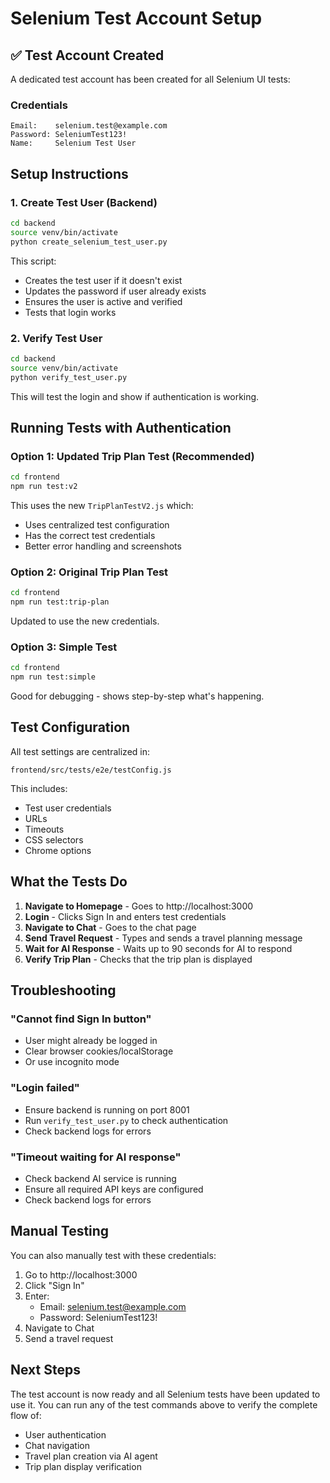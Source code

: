 # Selenium Test Account Setup

## ✅ Test Account Created

A dedicated test account has been created for all Selenium UI tests:

### Credentials
```
Email:    selenium.test@example.com
Password: SeleniumTest123!
Name:     Selenium Test User
```

## Setup Instructions

### 1. Create Test User (Backend)
```bash
cd backend
source venv/bin/activate
python create_selenium_test_user.py
```

This script:
- Creates the test user if it doesn't exist
- Updates the password if user already exists
- Ensures the user is active and verified
- Tests that login works

### 2. Verify Test User
```bash
cd backend
source venv/bin/activate
python verify_test_user.py
```

This will test the login and show if authentication is working.

## Running Tests with Authentication

### Option 1: Updated Trip Plan Test (Recommended)
```bash
cd frontend
npm run test:v2
```

This uses the new `TripPlanTestV2.js` which:
- Uses centralized test configuration
- Has the correct test credentials
- Better error handling and screenshots

### Option 2: Original Trip Plan Test
```bash
cd frontend
npm run test:trip-plan
```

Updated to use the new credentials.

### Option 3: Simple Test
```bash
cd frontend
npm run test:simple
```

Good for debugging - shows step-by-step what's happening.

## Test Configuration

All test settings are centralized in:
```
frontend/src/tests/e2e/testConfig.js
```

This includes:
- Test user credentials
- URLs
- Timeouts
- CSS selectors
- Chrome options

## What the Tests Do

1. **Navigate to Homepage** - Goes to http://localhost:3000
2. **Login** - Clicks Sign In and enters test credentials
3. **Navigate to Chat** - Goes to the chat page
4. **Send Travel Request** - Types and sends a travel planning message
5. **Wait for AI Response** - Waits up to 90 seconds for AI to respond
6. **Verify Trip Plan** - Checks that the trip plan is displayed

## Troubleshooting

### "Cannot find Sign In button"
- User might already be logged in
- Clear browser cookies/localStorage
- Or use incognito mode

### "Login failed"
- Ensure backend is running on port 8001
- Run `verify_test_user.py` to check authentication
- Check backend logs for errors

### "Timeout waiting for AI response"
- Check backend AI service is running
- Ensure all required API keys are configured
- Check backend logs for errors

## Manual Testing

You can also manually test with these credentials:
1. Go to http://localhost:3000
2. Click "Sign In"
3. Enter:
   - Email: selenium.test@example.com
   - Password: SeleniumTest123!
4. Navigate to Chat
5. Send a travel request

## Next Steps

The test account is now ready and all Selenium tests have been updated to use it. You can run any of the test commands above to verify the complete flow of:
- User authentication
- Chat navigation
- Travel plan creation via AI agent
- Trip plan display verification